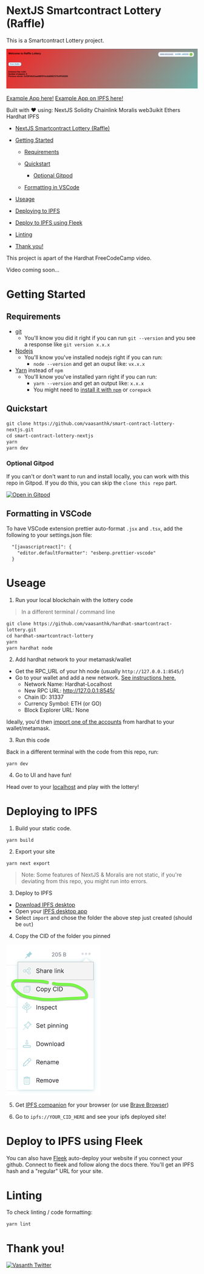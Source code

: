 # NextJS Smartcontract Lottery (Raffle)

This is a Smartcontract Lottery project.

![App](img/readme-app.png)

[Example App here!](https://fancy-dream-3458.on.fleek.co/)
[Example App on IPFS here!](ipfs://Qme4KacFx21y6pYuTC6veAU2usryXB3fNWqLkX3a2hMvDe)

Built with ❤️ using:
NextJS
Solidity
Chainlink
Moralis
web3uikit
Ethers
Hardhat
IPFS

-   [NextJS Smartcontract Lottery (Raffle)](#nextjs-smartcontract-lottery-raffle-fcc)
-   [Getting Started](#getting-started)

    -   [Requirements](#requirements)
    -   [Quickstart](#quickstart)

        -   [Optional Gitpod](#optional-gitpod)

    -   [Formatting in VSCode](#formatting-in-vscode)

-   [Useage](#useage)
-   [Deploying to IPFS](#deploying-to-ipfs)
-   [Deploy to IPFS using Fleek](#deploy-to-ipfs-using-fleek)
-   [Linting](#linting)
-   [Thank you!](#thank-you)

This project is apart of the Hardhat FreeCodeCamp video.

Video coming soon...

# Getting Started

## Requirements

-   [git](https://git-scm.com/book/en/v2/Getting-Started-Installing-Git)
    -   You'll know you did it right if you can run `git --version` and you see a response like `git version x.x.x`
-   [Nodejs](https://nodejs.org/en/)
    -   You'll know you've installed nodejs right if you can run:
        -   `node --version` and get an ouput like: `vx.x.x`
-   [Yarn](https://yarnpkg.com/getting-started/install) instead of `npm`
    -   You'll know you've installed yarn right if you can run:
        -   `yarn --version` and get an output like: `x.x.x`
        -   You might need to [install it with `npm`](https://classic.yarnpkg.com/lang/en/docs/install/) or `corepack`

## Quickstart

```
git clone https://github.com/vaasanthk/smart-contract-lottery-nextjs.git
cd smart-contract-lottery-nextjs
yarn
yarn dev
```

### Optional Gitpod

If you can't or don't want to run and install locally, you can work with this repo in Gitpod. If you do this, you can skip the `clone this repo` part.

[![Open in Gitpod](https://gitpod.io/button/open-in-gitpod.svg)](https://gitpod.io/#github.com/PatrickAlphaC/nextjs-smartcontract-lottery-fcc)

## Formatting in VSCode

To have VSCode extension prettier auto-format `.jsx` and `.tsx`, add the following to your settings.json file:

```
  "[javascriptreact]": {
    "editor.defaultFormatter": "esbenp.prettier-vscode"
  }
```

# Useage

1. Run your local blockchain with the lottery code

> In a different terminal / command line

```
git clone https://github.com/vaasanthk/hardhat-smartcontract-lottery.git
cd hardhat-smartcontract-lottery
yarn
yarn hardhat node
```

2. Add hardhat network to your metamask/wallet

-   Get the RPC_URL of your hh node (usually `http://127.0.0.1:8545/`)
-   Go to your wallet and add a new network. [See instructions here.](https://metamask.zendesk.com/hc/en-us/articles/360043227612-How-to-add-a-custom-network-RPC)
    -   Network Name: Hardhat-Localhost
    -   New RPC URL: http://127.0.0.1:8545/
    -   Chain ID: 31337
    -   Currency Symbol: ETH (or GO)
    -   Block Explorer URL: None

Ideally, you'd then [import one of the accounts](https://metamask.zendesk.com/hc/en-us/articles/360015489331-How-to-import-an-Account) from hardhat to your wallet/metamask.

3. Run this code

Back in a different terminal with the code from this repo, run:

```
yarn dev
```

4. Go to UI and have fun!

Head over to your [localhost](http://localhost:3000) and play with the lottery!

# Deploying to IPFS

1. Build your static code.

```
yarn build
```

2. Export your site

```
yarn next export
```

> Note: Some features of NextJS & Moralis are not static, if you're deviating from this repo, you might run into errors.

3. Deploy to IPFS

-   [Download IPFS desktop](https://ipfs.io/#install)
-   Open your [IPFS desktop app](https://ipfs.io/)
-   Select `import` and chose the folder the above step just created (should be `out`)

4. Copy the CID of the folder you pinned

![IPFS](./img/readme-ipfs.png)

5. Get [IPFS companion](https://chrome.google.com/webstore/detail/ipfs-companion/nibjojkomfdiaoajekhjakgkdhaomnch?hl=en) for your browser (or use [Brave Browser](https://brave.com/))

6. Go to `ipfs://YOUR_CID_HERE` and see your ipfs deployed site!

# Deploy to IPFS using Fleek

You can also have [Fleek](https://fleek.co/) auto-deploy your website if you connect your github. Connect to fleek and follow along the docs there. You'll get an IPFS hash and a "regular" URL for your site.

# Linting

To check linting / code formatting:

```
yarn lint
```

# Thank you!

[![Vasanth Twitter](https://img.shields.io/badge/Twitter-1DA1F2?style=for-the-badge&logo=twitter&logoColor=white)](https://mobile.twitter.com/Vasanth74405679)

